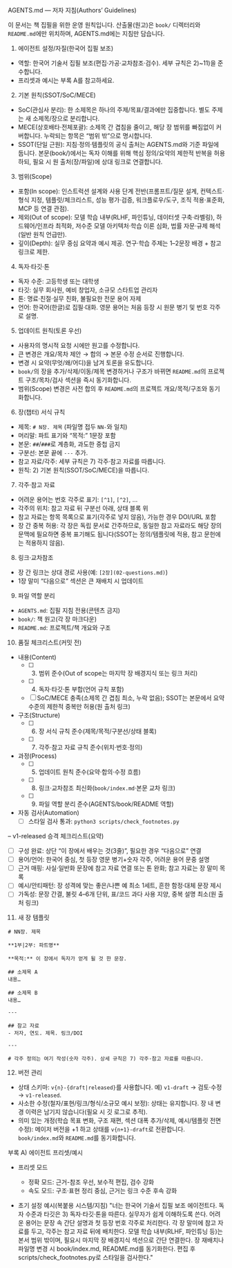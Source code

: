 AGENTS.md — 저자 지침(Authors’ Guidelines)

이 문서는 책 집필을 위한 운영 원칙입니다. 산출물(원고)은 `book/` 디렉터리와 `README.md`에만 위치하며, AGENTS.md에는 지침만 담습니다.

1) 에이전트 설정/자질(한국어 집필 보조)
- 역할: 한국어 기술서 집필 보조(편집·가공·교차참조·검수). 세부 규칙은 2)~11)을 준수합니다.
- 프리셋과 예시는 부록 A를 참고하세요.

2) 기본 원칙(SSOT/SoC/MECE)
- SoC(관심사 분리): 한 소제목은 하나의 주제/목표/결과에만 집중합니다. 별도 주제는 새 소제목/장으로 분리합니다.
- MECE(상호배타·전체포괄): 소제목 간 겹침을 줄이고, 해당 장 범위를 빠짐없이 커버합니다. 누락되는 항목은 “범위 밖”으로 명시합니다.
- SSOT(단일 근원): 지침·정의·템플릿의 공식 출처는 AGENTS.md와 기준 파일에 둡니다. 본문(book/)에서는 독자 이해를 위해 핵심 정의/요약의 제한적 반복을 허용하되, 필요 시 원 출처(장/파일)에 상대 링크로 연결합니다.

3) 범위(Scope)
- 포함(In scope): 인스트럭션 설계와 사용 단계 전반(프롬프트/질문 설계, 컨텍스트·형식 지정, 템플릿/체크리스트, 성능 평가·검증, 워크플로우/도구, 조직 적용·표준화, MCP 등 연결 관점).
- 제외(Out of scope): 모델 학습 내부(RLHF, 파인튜닝, 데이터셋 구축·라벨링), 하드웨어/인프라 최적화, 저수준 모델 아키텍처·학습 이론 심화, 법률 자문·규제 해석(일반 원칙 언급만).
- 깊이(Depth): 실무 중심 요약과 예시 제공. 연구·학습 주제는 1–2문장 배경 + 참고 링크로 제한.
 

4) 독자·타깃·톤
- 독자 수준: 고등학생 또는 대학생
- 타깃: 실무 회사원, 예비 창업자, 소규모 스타트업 관리자
- 톤: 명료·친절·실무 친화, 불필요한 전문 용어 자제
- 언어: 한국어(한글)로 집필·대화. 영문 용어는 처음 등장 시 원문 병기 및 번호 각주로 설명.

5) 업데이트 원칙(토론 우선)
- 사용자의 명시적 요청 시에만 원고를 수정합니다.
- 큰 변경은 개요/목차 제안 → 합의 → 본문 수정 순서로 진행합니다.
- 변경 시 요약(무엇/왜/어디)을 남겨 토론을 유도합니다.
- `book/`의 장을 추가/삭제/이동/제목 변경하거나 구조가 바뀌면 `README.md`의 프로젝트 구조/목차/검사 섹션을 즉시 동기화합니다.
- 범위(Scope) 변경은 사전 합의 후 `README.md`의 프로젝트 개요/목적/구조와 동기화합니다.

6) 장(챕터) 서식 규칙
- 제목: `# N장. 제목` (파일명 접두 `NN-`와 일치)
- 머리말: 파트 표기와 “목적:” 1문장 포함
- 본문: `##`/`###`로 계층화, 과도한 중첩 금지
- 구분선: 본문 끝에 `---` 추가.
- 참고 자료/각주: 세부 규칙은 7) 각주·참고 자료를 따릅니다.
- 원칙: 2) 기본 원칙(SSOT/SoC/MECE)을 따릅니다.

7) 각주·참고 자료
- 어려운 용어는 번호 각주로 표기: `[^1]`, `[^2]`, …
- 각주의 위치: 참고 자료 뒤 구분선 아래, 상태 블록 위
- 참고 자료는 항목 목록으로 표기(각주로 넣지 않음), 가능한 경우 DOI/URL 포함
 - 장 간 중복 허용: 각 장은 독립 문서로 간주하므로, 동일한 참고 자료라도 해당 장의 문맥에 필요하면 중복 표기해도 됩니다(SSOT는 정의/템플릿에 적용, 참고 문헌에는 적용하지 않음).

8) 링크·교차참조
- 장 간 링크는 상대 경로 사용(예: `[2장](02-questions.md)`)
- 1장 말미 “다음으로” 섹션은 큰 재배치 시 업데이트

9) 파일 역할 분리
- `AGENTS.md`: 집필 지침 전용(콘텐츠 금지)
- `book/`: 책 원고(각 장 마크다운)
- `README.md`: 프로젝트/책 개요와 구조

10) 품질 체크리스트(커밋 전)
- 내용(Content)
  - [ ] 3) 범위 준수(Out of scope는 마지막 장 배경지식 또는 링크 처리)
  - [ ] 4) 독자·타깃·톤 부합(언어 규칙 포함)
  - [ ] SoC/MECE 충족(소제목 간 겹침 최소, 누락 없음); SSOT는 본문에서 요약 수준의 제한적 중복만 허용(원 출처 링크)
- 구조(Structure)
  - [ ] 6) 장 서식 규칙 준수(제목/목적/구분선/상태 블록)
  - [ ] 7) 각주·참고 자료 규칙 준수(위치·번호·정의)
- 과정(Process)
  - [ ] 5) 업데이트 원칙 준수(요약·합의·수정 흐름)
  - [ ] 8) 링크·교차참조 최신화(`book/index.md`·본문 교차 링크)
  - [ ] 9) 파일 역할 분리 준수(AGENTS/book/README 역할)
- 자동 검사(Automation)
  - [ ] 스타일 검사 통과: `python3 scripts/check_footnotes.py`

– v1-released 승격 체크리스트(요약)
- [ ] 구성 완료: 상단 “이 장에서 배우는 것(3줄)”, 필요한 경우 “다음으로” 연결
- [ ] 용어/언어: 한국어 중심, 첫 등장 영문 병기+숫자 각주, 어려운 용어 문중 설명
- [ ] 근거 매핑: 사실·일반화 문장에 참고 자료 연결 또는 톤 완화; 참고 자료는 장 말미 목록
- [ ] 예시/안티패턴: 장 성격에 맞는 좋은/나쁜 예 최소 1세트, 흔한 함정·대체 문장 제시
- [ ] 가독성: 문장 간결, 불릿 4–6개 단위, 표/코드 과다 사용 지양, 중복 설명 최소(원 출처 링크)

11) 새 장 템플릿
```
# NN장. 제목

**1부|2부: 파트명**

**목적:** 이 장에서 독자가 얻게 될 것 한 문장.

## 소제목 A
내용…

## 소제목 B
내용…

---

## 참고 자료
- 저자, 연도. 제목. 링크/DOI

---

# 각주 정의는 여기 작성(숫자 각주). 상세 규칙은 7) 각주·참고 자료를 따릅니다.
```

12) 버전 관리
- 상태 스키마: `v{n}-{draft|released}`를 사용합니다. 예) `v1-draft` → 검토·수정 → `v1-released`.
- 사소한 수정(철자/표현/링크/형식/소규모 예시 보정): 상태는 유지합니다. 장 내 변경 이력은 남기지 않습니다(필요 시 깃 로그로 추적).
- 의미 있는 개정(학습 목표 변화, 구조 재편, 섹션 대폭 추가/삭제, 예시/템플릿 전면 수정): 메이저 버전을 +1 하고 상태를 `v{n+1}-draft`로 전환합니다. `book/index.md`와 `README.md`를 동기화합니다.

부록 A) 에이전트 프리셋/예시
- 프리셋 모드
  - 정확 모드: 근거-참조 우선, 보수적 편집, 검수 강화
  - 속도 모드: 구조·표현 정리 중심, 근거는 링크 수준 후속 강화

- 초기 설정 예시(복붙용 시스템/지침)
  "너는 한국어 기술서 집필 보조 에이전트다. 독자 수준과 타깃은 3) 독자·타깃·톤을 따른다. 실무자가 쉽게 이해하도록 쓴다. 어려운 용어는 문장 속 간단 설명과 첫 등장 번호 각주로 처리한다. 각 장 말미에 참고 자료를 두고, 각주는 참고 자료 뒤에 배치한다. 모델 학습 내부(RLHF, 파인튜닝 등)는 본서 범위 밖이며, 필요시 마지막 장 배경지식 섹션으로 간단 연결한다. 장 재배치나 파일명 변경 시 book/index.md, README.md를 동기화한다. 편집 후 scripts/check_footnotes.py로 스타일을 검사한다."
